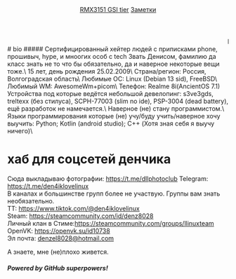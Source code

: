 <header>
<nav>
    <a href="tier-8i">RMX3151 GSI tier</a>
    <a href="notes">Заметки</a>
</nav>
</header>
<marquee>lovelinux</marquee>
# bio
##### Сертифицированный хейтер людей с приписками phone, прошивыч, hype, и мноогих особ с tech
 Звать Денисом, фамилию да класс знать не то что бы обязательно, да и наверное некоторые вещи тоже.\
 15 лет, день рождения <time>25.02.2009</time>\
 Страна/регион: Россия, Волгоградская область\
 Любимые ОС: Linux (Debian 13 sid), FreeBSD\
 Любимый WM: AwesomeWm+picom\
 Телефон: Realme 8i(AncientOS 7.1)
 Устройства под которые ведётся небольшой девелопинг: s3ve3gds, treltexx (без стилуса), SCPH-77003 (slim no ide), PSP-3004 (dead battery), ещё разработок не намечается.\
 Наверное (не) стану программистом.\
 Языки программирования которые (не) учу/буду учить/наверное хочу выучить: Python; Kotlin (android studio); C++ (Хотя зная себя я выучу ничего)\

# хаб для соцсетей денчика 
Сюда выкладываю фотографии: <https://t.me/dllphotoclub>
Telegram: <https://t.me/den4iklovelinux>\
В каналах и большинстве групп более не участвую. Группы вам знать необязательно.\
ТТ: <https://www.tiktok.com/@den4iklovelinux>\
Steam: <https://steamcommunity.com/id/denz8028>\
Личный клан в Стиме:<https://steamcommunity.com/groups/llinuxteam>\
OpenVK: <https://openvk.su/id10738>\
Эл почта: denzel8028@hotmail.com

<footer>
  А знаете, мне (не)плохо живется.
</footer>

##### Powered by GitHub superpowers!
